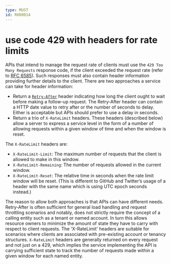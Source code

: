 ```yaml
---
type: MUST
id: R000014
---
```


# use code 429 with headers for rate limits

APIs that intend to manage the request rate of clients must use the `429 Too Many Requests` response code, if the client exceeded the request rate (refer to [RFC 6585](https://tools.ietf.org/html/rfc6585)).
Such responses must also contain header information providing further details to the client.
There are two approaches a service can take for header information:

- Return a [`Retry-After`](https://tools.ietf.org/html/rfc7231#section-7.1.3) header indicating how long the client ought to wait before making a follow-up request. The Retry-After header can contain a HTTP date value to retry after or the number of seconds to delay. Either is acceptable but APIs should prefer to use a delay in seconds.
- Return a trio of `X-RateLimit` headers. These headers (described below) allow a server to express a service level in the form of a number of allowing requests within a given window of time and when the window is reset.

The `X-RateLimit` headers are:

- `X-RateLimit-Limit`: The maximum number of requests that the client is allowed to make in this window.
- `X-RateLimit-Remaining`: The number of requests allowed in the current window.
- `X-RateLimit-Reset`: The relative time in seconds when the rate limit window will be reset.
  (This is different to GitHub and Twitter’s usage of a header with the same name which is using UTC epoch seconds instead.)

The reason to allow both approaches is that APIs can have different needs.
Retry-After is often sufficient for general load handling and request throttling scenarios and notably, does not strictly require the concept of a calling entity such as a tenant or named account.
In turn this allows resource owners to minimize the amount of state they have to carry with respect to client requests.
The 'X-RateLimit' headers are suitable for scenarios where clients are associated with pre-existing account or tenancy structures.
`X-RateLimit` headers are generally returned on every request and not just on a 429, which implies the service implementing the API is carrying sufficient state to track the number of requests made within a given window for each named entity.
